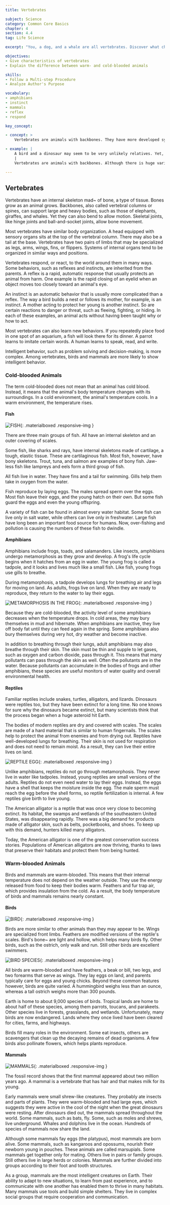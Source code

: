 ```yaml
---
title: Vertebrates

subject: Science
category: Common Core Basics
chapter: 4
section: 4.4
tag: Life Science

excerpt: "You, a dog, and a whale are all vertebrates. Discover what characteristics are common to all vertebrates and investigate the differences between cold-blooded and warm-blooded animals."

objectives:
- Give characteristics of vertebrates
- Explain the difference between warm- and cold-blooded animals

skills:
- Follow a Multi-step Procedure
- Analyze Author's Purpose

vocabulary:
- amphibians
- instinct
- mammals
- reflex
- respond

key_concept:

- concept: >
    Vertebrates are animals with backbones. They have more developed systems than invertebrates.

- example: |
    A bird and a dinosaur may seem to be very unlikely relatives. Yet, a bird skeleton that is millions of years old closely resembles the skeleton of a small dinosaur. Like oil vertebrates, this "early bird" hod two pairs of limbs and a backbone. If not for its feathers, it might hove been grouped with the dinosaurs.
    |
    Vertebrates are animals with backbones. Although there is huge variety among vertebrates, they have many characteristics in common.

---
```


## Vertebrates

Vertebrates have an internal skeleton mad~ of bone, a type of tissue. Bones grow as an animal grows. Backbones, also called vertebral columns or spines, can support large and heavy bodies, such as those of elephants, giraffes, and whales. Yet they can also bend to allow motion. Skeletal joints, like hinge joints and ball-and-socket joints, allow bone movement.

Most vertebrates have similar body organization. A head equipped with sensory organs sits at the top of the vertebral column. There may also be a tail at the base. Vertebrates have two pairs of limbs that may be specialized as legs, arms, wings, fins, or flippers. Systems of internal organs tend to be organized in similar ways and positions.

Vertebrates respond, or react, to the world around them in many ways. Some behaviors, such as reflexes and instincts, are inherited from the parents. A reflex is a rapid, automatic response that usually protects an animal from harm. One example is the rapid closing of an eyelid when an object moves too closely toward an animal's eye.

An instinct is an automatic behavior that is usually more complicated than a reflex. The way a bird builds a nest or follows its mother, for example, is an instinct. A mother acting to protect her young is another instinct. So are certain reactions to danger or threat, such as fleeing, fighting, or hiding. In each of these examples, an animal acts without having been taught why or how to act.

Most vertebrates can also learn new behaviors. If you repeatedly place food in one spot of an aquarium, a fish will look there for its dinner. A parrot learns to imitate certain words. A human learns to speak, read, and write.

Intelligent behavior, such as problem solving and decision-making, is more complex. Among vertebrates, birds and mammals are more likely to show intelligent behavior.

### Cold-blooded Animals

The term cold-blooded does not mean that an animal has cold blood. Instead, it means that the animal's body temperature changes with its surroundings. In a cold environment, the animal's temperature cools. In a warm environment, the temperature rises.

#### Fish

![FISH](){: .materialboxed .responsive-img }

There are three main groups of fish. All have an internal skeleton and an outer covering of scales.

Some fish, like sharks and rays, have internal skeletons made of cartilage, a tough, elastic tissue. These are cartilaginous fish. Most fish, however, have bony skeletons. Trout, tuna, and salmon are examples of bony fish. Jaw-less fish like lampreys and eels form a third group of fish.

All fish live in water. They have fins and a tail for swimming. Gills help them take in oxygen from the water.

Fish reproduce by laying eggs. The males spread sperm over the eggs. Most fish leave their eggs, and the young hatch on their own. But some fish guard the eggs and even the young offspring.

A variety of fish can be found in almost every water habitat. Some fish can live only in salt water, while others can live only in freshwater. Large fish have long been an important food source for humans. Now, over-fishing and pollution is causing the numbers of these fish to dwindle.

#### Amphibians

Amphibians include frogs, toads, and salamanders. Like insects, amphibians undergo metamorphosis as they grow and develop. A frog's life cycle begins when it hatches from an egg in water. The young frog is called a tadpole, and it looks and lives much like a small fish. Like fish, young frogs use gills to breathe.

During metamorphosis, a tadpole develops lungs for breathing air and legs for moving on land. As adults, frogs live on land. When they are ready to reproduce, they return to the water to lay their eggs.

![METAMORPHOSIS IN THE FROG](){: .materialboxed .responsive-img }

Because they are cold-blooded, the activity level of some amphibians decreases when the temperature drops. In cold areas, they may bury themselves in mud and hibernate. When amphibians are inactive, they live off body fat until they can feed again in the spring. Some amphibians also bury themselves during very hot, dry weather and become inactive.

In addition to breathing through their lungs, adult amphibians may also breathe through their skin. The skin must be thin and supple to let gases, such as oxygen and carbon dioxide, pass through it. This means that many pollutants can pass through the skin as well. Often the pollutants are in the water. Because pollutants can accumulate in the bodies of frogs and other amphibians, these species are useful monitors of water quality and overall environmental health.

#### Reptiles

Familiar reptiles include snakes, turtles, alligators, and lizards. Dinosaurs were reptiles too, but they have been extinct for a long time. No one knows for sure why the dinosaurs became extinct, but many scientists think that the process began when a huge asteroid hit Earth.

The bodies of modern reptiles are dry and covered with scales. The scales are made of a hard material that is similar to human fingernails. The scales help to protect the animal from enemies and from drying out. Reptiles have well-developed lungs for breathing. Their skin is not used for respiration and does not need to remain moist. As a result, they can live their entire lives on land.

![REPTILE EGG](){: .materialboxed .responsive-img }

Unlike amphibians, reptiles do not go through metamorphosis. They never live in water like tadpoles. Instead, young reptiles are small versions of the adults. Reptiles do not even need water to lay their eggs. Instead, the eggs have a shell that keeps the moisture inside the egg. The male sperm must reach the egg before the shell forms, so reptile fertilization is internal. A few reptiles give birth to live young.

The American alligator is a reptile that was once very close to becoming extinct. Its habitat, the swamps and wetlands of the southeastern United States, was disappearing rapidly. There was a big demand for products made of alligator skin, such as belts, pocketbooks, and shoes. To keep up with this demand, hunters killed many alligators.

Today, the American alligator is one of the greatest conservation success stories. Populations of American alligators are now thriving, thanks to laws that preserve their habitats and protect them from being hunted.

### Warm-blooded Animals

Birds and mammals are warm-blooded. This means that their internal temperature does not depend on the weather outside. They use the energy released from food to keep their bodies warm. Feathers and fur trap air, which provides insulation from the cold. As a result, the body temperature of birds and mammals remains nearly constant.

#### Birds

![BIRD](){: .materialboxed .responsive-img }

Birds are more similar to other animals than they may appear to be. Wings are specialized front limbs. Feathers are modified versions of the reptile's scales. Bird's bone~ are light and hollow, which helps many birds fly. Other birds, such as the ostrich, only walk and run. Still other birds are excellent swimmers.

![BIRD SPECIES](){: .materialboxed .responsive-img }

All birds are warm-blooded and have feathers, a beak or bill, two legs, and two forearms that serve as wings. They lay eggs on land, and parents typically care for eggs and young chicks. Beyond these common features however, birds are quite varied. A hummingbird weighs less than an ounce, whereas a tall ostrich weighs more than 300 pounds.

Earth is home to about 9,000 species of birds. Tropical lands are home to about half of these species, among them parrots, toucans, and parakeets. Other species live in forests, grasslands, and wetlands. Unfortunately, many birds are now endangered. Lands where they once lived have been cleared for cities, farms, and highways.

Birds fill many roles in the environment. Some eat insects, others are scavengers that clean up the decaying remains of dead organisms. A few birds also pollinate flowers, which helps plants reproduce.

#### Mammals

![MAMMALS](){: .materialboxed .responsive-img }

The fossil record shows that the first mammal appeared about two million years ago. A mammal is a vertebrate that has hair and that makes milk for its young.

Early mammals were small shrew-like creatures. They probably ate insects and parts of plants. They were warm-blooded and had large eyes, which suggests they were active in the cool of the night when the great dinosaurs were resting. After dinosaurs died out, the mammals spread throughout the world. Some mammals, such as bats, fly. Some, such as moles and shrews, live underground. Whales and dolphins live in the ocean. Hundreds of species of mammals now share the land.

Although some mammals fay eggs (the platypus), most mammals are born alive. Some mammals, such as kangaroos and opossums, nourish their newborn young in pouches. These animals are called marsupials. Some mammals get together only for mating. Others live in pairs or family groups. Still others live in large herds or colonies. Mammals are further divided into groups according to their foot and tooth structures.

As a group, mammals are the most intelligent creatures on Earth. Their ability to adapt to new situations, to learn from past experience, and to communicate with one another has enabled them to thrive in many habitats. Many mammals use tools and build simple shelters. They live in complex social groups that require cooperation and communication.
